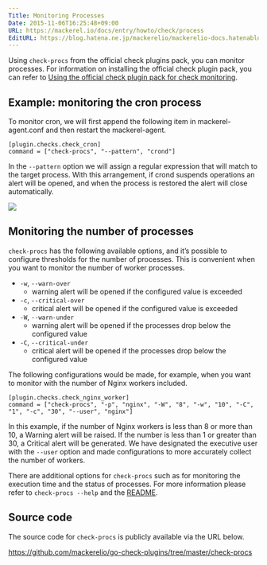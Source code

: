 ```yaml
---
Title: Monitoring Processes
Date: 2015-11-06T16:25:48+09:00
URL: https://mackerel.io/docs/entry/howto/check/process
EditURL: https://blog.hatena.ne.jp/mackerelio/mackerelio-docs.hatenablog.mackerel.io/atom/entry/6653458415127142653
---
```


Using `check-procs` from the official check plugins pack, you can monitor processes. For information on installing the official check plugin pack, you can refer to [Using the official check plugin pack for check monitoring](https://mackerel.io/docs/entry/howto/mackerel-check-plugins).

## Example: monitoring the cron process

To monitor cron, we will first append the following item in mackerel-agent.conf and then restart the mackerel-agent.

```config
[plugin.checks.check_cron]
command = ["check-procs", "--pattern", "crond"]
```

In the `--pattern` option we will assign a regular expression that will match to the target process. With this arrangement, if crond suspends operations an alert will be opened, and when the process is restored the alert will close automatically.

![](https://cdn-ak.f.st-hatena.com/images/fotolife/m/mackerelio/20151105/20151105163711.png)

## Monitoring the number of processes

`check-procs` has the following available options, and it’s possible to configure thresholds for the number of processes. This is convenient when you want to monitor the number of worker processes.

- `-w`, `--warn-over`
  - warning alert will be opened if the configured value is exceeded
- `-c`, `--critical-over`
  - critical alert will be opened if the configured value is exceeded
- `-W`, `--warn-under`
  - warning alert will be opened if the processes drop below the configured value
- `-C`, `--critical-under`
  - critical alert will be opened if the processes drop below the configured value

The following configurations would be made, for example, when you want to monitor with the number of Nginx workers included.

    [plugin.checks.check_nginx_worker]
    command = ["check-procs", "-p", "nginx", "-W", "8", "-w", "10", "-C", "1", "-c", "30", "--user", "nginx"]

In this example, if the number of Nginx workers is less than 8 or more than 10, a Warning alert will be raised. If the number is less than 1 or greater than 30, a Critical alert will be generated. We have designated the executive user with the `--user` option and made configurations to more accurately collect the number of workers.

There are additional options for `check-procs` such as for monitoring the execution time and the status of processes. For more information please refer to `check-procs --help` and the [README](https://github.com/mackerelio/go-check-plugins/blob/master/check-procs/README.md).

## Source code

The source code for `check-procs` is publicly available via the URL below.

<https://github.com/mackerelio/go-check-plugins/tree/master/check-procs>
